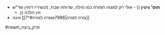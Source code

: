 * **תוס' גיטין** () - אולי רק למצוה חמורה כמו מילה, שדוחה שבת, מכשיריו דוחין שד"ש
	* אין הלכה כן
* אינה [[גזרה לגזרה#^7e7996|גזרה לגזרה]]

#פרק_ביצה_תשפה 